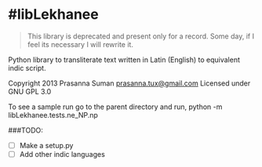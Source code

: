 #libLekhanee
===========

> This library is deprecated and present only for a record. 
> Some day, if I feel its necessary I will rewrite it. 

Python library to transliterate text written in Latin (English) to equivalent indic script.

Copyright 2013 Prasanna Suman <prasanna.tux@gmail.com>
Licensed under GNU GPL 3.0

To see a sample run go to the parent directory and run,
    python -m libLekhanee.tests.ne_NP.np

###TODO:
- [ ] Make a setup.py 
- [ ] Add other indic languages
